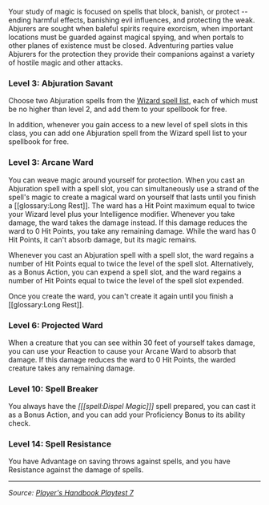 Your study of magic is focused on spells that block, banish, or protect -- ending harmful effects, banishing evil influences, and protecting the weak. Abjurers are sought when baleful spirits require exorcism, when important locations must be guarded against magical spying, and when portals to other planes of existence must be closed. Adventuring parties value Abjurers for the protection they provide their companions against a variety of hostile magic and other attacks.

### Level 3: Abjuration Savant

Choose two Abjuration spells from the [Wizard spell list](/onednd/spell_list/wizard), each of which must be no higher than level 2, and add them to your spellbook for free.

In addition, whenever you gain access to a new level of spell slots in this class, you can add one Abjuration spell from the Wizard spell list to your spellbook for free.

### Level 3: Arcane Ward

You can weave magic around yourself for protection. When you cast an Abjuration spell with a spell slot, you can simultaneously use a strand of the spell's magic to create a magical ward on yourself that lasts until you finish a [[glossary:Long Rest]]. The ward has a Hit Point maximum equal to twice your Wizard level plus your Intelligence modifier. Whenever you take damage, the ward takes the damage instead. If this damage reduces the ward to 0 Hit Points, you take any remaining damage. While the ward has 0 Hit Points, it can't absorb damage, but its magic remains.

Whenever you cast an Abjuration spell with a spell slot, the ward regains a number of Hit Points equal to twice the level of the spell slot. Alternatively, as a Bonus Action, you can expend a spell slot, and the ward regains a number of Hit Points equal to twice the level of the spell slot expended.

Once you create the ward, you can't create it again until you finish a [[glossary:Long Rest]].

### Level 6: Projected Ward

When a creature that you can see within 30 feet of yourself takes damage, you can use your Reaction to cause your Arcane Ward to absorb that damage. If this damage reduces the ward to 0 Hit Points, the warded creature takes any remaining damage.

### Level 10: Spell Breaker

You always have the _[[[spell:Dispel Magic]]]_ spell prepared, you can cast it as a Bonus Action, and you can add your Proficiency Bonus to its ability check.

### Level 14: Spell Resistance

You have Advantage on saving throws against spells, and you have Resistance against the damage of spells.

----

_Source: [Player's Handbook Playtest 7](https://www.dndbeyond.com/sources/ua/ph-playtest-7)_
